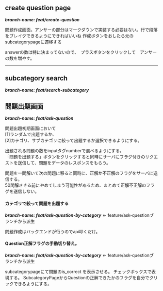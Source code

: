 ## create question page
***branch-name: feat/create-question***

問題作成画面。アンサーの部分はマークダウンで実装する必要はない。行で段落をブレイクできるようにできればいいね
作成ボタンをおしたら元のsubcategorypageに遷移する

answerの数は特に決まってないので、　プラスボタンをクリックして　アンサーの数を増やす。

<hr/>

## subcategory search
***branch-name: feat/search-subcategory***

## 問題出題画面
***branch-name: feat/ask-question***

問題出題初期画面において<br>
[1]ランダムで出題するか、<br>
[2]カテゴリ、サブカテゴリに絞って出題するか選択できるようにする。


出題される問題の数をinputタグnumberで選べるようにする。
<br>
「問題を出題する」ボタンをクリックすると同時にサーバにフラグ付きのリクエストを送信して、問題をデータのレスポンスをもらう。

問題を一問解いて次の問題に移ると同時に、正解か不正解のフラグをサーバに送信する。
<br>
50問解ききる前にやめてしまう可能性があるため、まとめて正解不正解のフラグを送信しない。

#### カテゴリで絞って問題を出題する
***branch-name: feat/ask-question-by-category***  ← feature/ask-questionブランチから派生

問題作成はバックエンドが行うのでapi叩くだけ。




#### Question正解フラグの手動切り替え。
***branch-name: feat/ask-question-by-category***  ← feature/ask-questionブランチから派生

subcategorypageにて問題のis_correct を表示させる。
チェックボックスで表現する。
SubcategoryPageからQuestionの正解できたかのフラグを自分でクリックできるようにする。



